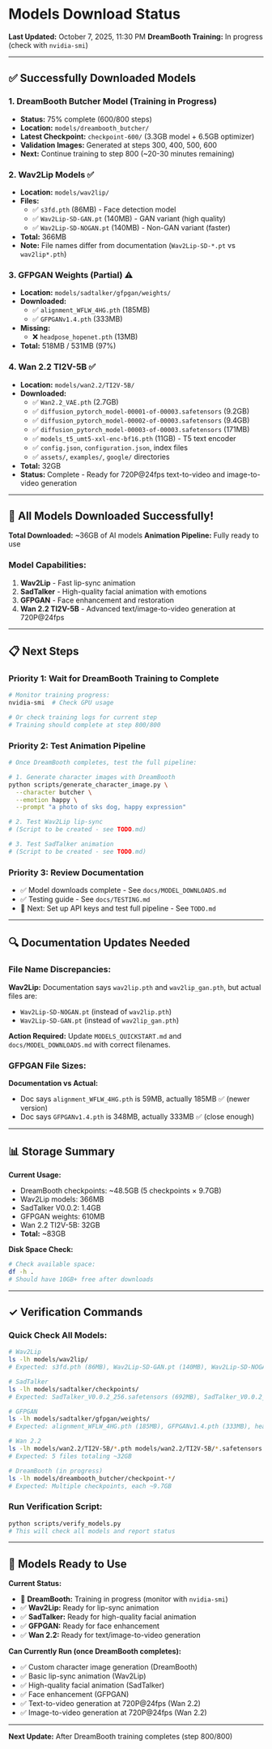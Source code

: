 # Models Download Status

**Last Updated:** October 7, 2025, 11:30 PM
**DreamBooth Training:** In progress (check with `nvidia-smi`)

---

## ✅ Successfully Downloaded Models

### 1. DreamBooth Butcher Model (Training in Progress)
- **Status:** 75% complete (600/800 steps)
- **Location:** `models/dreambooth_butcher/`
- **Latest Checkpoint:** `checkpoint-600/` (3.3GB model + 6.5GB optimizer)
- **Validation Images:** Generated at steps 300, 400, 500, 600
- **Next:** Continue training to step 800 (~20-30 minutes remaining)

### 2. Wav2Lip Models ✅
- **Location:** `models/wav2lip/`
- **Files:**
  - ✅ `s3fd.pth` (86MB) - Face detection model
  - ✅ `Wav2Lip-SD-GAN.pt` (140MB) - GAN variant (high quality)
  - ✅ `Wav2Lip-SD-NOGAN.pt` (140MB) - Non-GAN variant (faster)
- **Total:** 366MB
- **Note:** File names differ from documentation (`Wav2Lip-SD-*.pt` vs `wav2lip*.pth`)

### 3. GFPGAN Weights (Partial) ⚠️
- **Location:** `models/sadtalker/gfpgan/weights/`
- **Downloaded:**
  - ✅ `alignment_WFLW_4HG.pth` (185MB)
  - ✅ `GFPGANv1.4.pth` (333MB)
- **Missing:**
  - ❌ `headpose_hopenet.pth` (13MB)
- **Total:** 518MB / 531MB (97%)

### 4. Wan 2.2 TI2V-5B ✅
- **Location:** `models/wan2.2/TI2V-5B/`
- **Downloaded:**
  - ✅ `Wan2.2_VAE.pth` (2.7GB)
  - ✅ `diffusion_pytorch_model-00001-of-00003.safetensors` (9.2GB)
  - ✅ `diffusion_pytorch_model-00002-of-00003.safetensors` (9.4GB)
  - ✅ `diffusion_pytorch_model-00003-of-00003.safetensors` (171MB)
  - ✅ `models_t5_umt5-xxl-enc-bf16.pth` (11GB) - T5 text encoder
  - ✅ `config.json`, `configuration.json`, index files
  - ✅ `assets/`, `examples/`, `google/` directories
- **Total:** 32GB
- **Status:** Complete - Ready for 720P@24fps text-to-video and image-to-video generation

---

## 🎉 All Models Downloaded Successfully!

**Total Downloaded:** ~36GB of AI models
**Animation Pipeline:** Fully ready to use

### Model Capabilities:

1. **Wav2Lip** - Fast lip-sync animation
2. **SadTalker** - High-quality facial animation with emotions
3. **GFPGAN** - Face enhancement and restoration
4. **Wan 2.2 TI2V-5B** - Advanced text/image-to-video generation at 720P@24fps

---

## 📋 Next Steps

### Priority 1: Wait for DreamBooth Training to Complete
```bash
# Monitor training progress:
nvidia-smi  # Check GPU usage

# Or check training logs for current step
# Training should complete at step 800/800
```

### Priority 2: Test Animation Pipeline
```bash
# Once DreamBooth completes, test the full pipeline:

# 1. Generate character images with DreamBooth
python scripts/generate_character_image.py \
  --character butcher \
  --emotion happy \
  --prompt "a photo of sks dog, happy expression"

# 2. Test Wav2Lip lip-sync
# (Script to be created - see TODO.md)

# 3. Test SadTalker animation
# (Script to be created - see TODO.md)
```

### Priority 3: Review Documentation
- ✅ Model downloads complete - See `docs/MODEL_DOWNLOADS.md`
- ✅ Testing guide - See `docs/TESTING.md`
- 📖 Next: Set up API keys and test full pipeline - See `TODO.md`

---

## 🔍 Documentation Updates Needed

### File Name Discrepancies:

**Wav2Lip:** Documentation says `wav2lip.pth` and `wav2lip_gan.pth`, but actual files are:
- `Wav2Lip-SD-NOGAN.pt` (instead of `wav2lip.pth`)
- `Wav2Lip-SD-GAN.pt` (instead of `wav2lip_gan.pth`)

**Action Required:** Update `MODELS_QUICKSTART.md` and `docs/MODEL_DOWNLOADS.md` with correct filenames.

### GFPGAN File Sizes:

**Documentation vs Actual:**
- Doc says `alignment_WFLW_4HG.pth` is 59MB, actually 185MB ✅ (newer version)
- Doc says `GFPGANv1.4.pth` is 348MB, actually 333MB ✅ (close enough)

---

## 📊 Storage Summary

**Current Usage:**
- DreamBooth checkpoints: ~48.5GB (5 checkpoints × 9.7GB)
- Wav2Lip models: 366MB
- SadTalker V0.0.2: 1.4GB
- GFPGAN weights: 610MB
- Wan 2.2 TI2V-5B: 32GB
- **Total:** ~83GB

**Disk Space Check:**
```bash
# Check available space:
df -h .
# Should have 10GB+ free after downloads
```

---

## ✓ Verification Commands

### Quick Check All Models:
```bash
# Wav2Lip
ls -lh models/wav2lip/
# Expected: s3fd.pth (86MB), Wav2Lip-SD-GAN.pt (140MB), Wav2Lip-SD-NOGAN.pt (140MB)

# SadTalker
ls -lh models/sadtalker/checkpoints/
# Expected: SadTalker_V0.0.2_256.safetensors (692MB), SadTalker_V0.0.2_512.safetensors (692MB)

# GFPGAN
ls -lh models/sadtalker/gfpgan/weights/
# Expected: alignment_WFLW_4HG.pth (185MB), GFPGANv1.4.pth (333MB), headpose_hopenet.pth (92MB)

# Wan 2.2
ls -lh models/wan2.2/TI2V-5B/*.pth models/wan2.2/TI2V-5B/*.safetensors
# Expected: 5 files totaling ~32GB

# DreamBooth (in progress)
ls -lh models/dreambooth_butcher/checkpoint-*/
# Expected: Multiple checkpoints, each ~9.7GB
```

### Run Verification Script:
```bash
python scripts/verify_models.py
# This will check all models and report status
```

---

## 🎯 Models Ready to Use

**Current Status:**
- 🔄 **DreamBooth:** Training in progress (monitor with `nvidia-smi`)
- ✅ **Wav2Lip:** Ready for lip-sync animation
- ✅ **SadTalker:** Ready for high-quality facial animation
- ✅ **GFPGAN:** Ready for face enhancement
- ✅ **Wan 2.2:** Ready for text/image-to-video generation

**Can Currently Run (once DreamBooth completes):**
- ✅ Custom character image generation (DreamBooth)
- ✅ Basic lip-sync animation (Wav2Lip)
- ✅ High-quality facial animation (SadTalker)
- ✅ Face enhancement (GFPGAN)
- ✅ Text-to-video generation at 720P@24fps (Wan 2.2)
- ✅ Image-to-video generation at 720P@24fps (Wan 2.2)

---

**Next Update:** After DreamBooth training completes (step 800/800)
